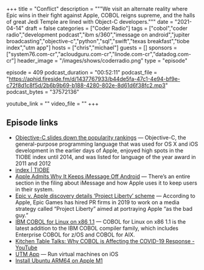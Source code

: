 +++
title = "Conflict"
description = """We visit an alternate reality where Epic wins in their fight against Apple, COBOL reigns supreme, and the halls of great Jedi Temple are lined with Object-C developers."""
date = "2021-04-14"
draft = false
categories = ["Coder Radio"]
tags = ["cobol","coder radio","development podcast","ibm s/360","imessage on android","jupiter broadcasting","objective-c","python","sql","swift","texas breakfast","tiobe index","utm app"]
hosts = ["chris","michael"]
guests = []
sponsors = ["system76.com-cr","acloudguru.com-cr","linode.com-cr","datadog.com-cr"]
header_image = "/images/shows/coderradio.png"
type = "episode"

episode = 409
podcast_duration = "00:52:11"
podcast_file = "https://aphid.fireside.fm/d/1437767933/b44de5fa-47c1-4e94-bf9e-c72f8d1c8f5d/2b6b9b69-b188-4280-802e-8d61d6f38fc2.mp3"
podcast_bytes = "37572136"

youtube_link = ""
video_file = ""
+++

## Episode links

  * [Objective-C slides down the popularity rankings](https://www.techrepublic.com/article/programming-languages-objective-c-slides-down-the-popularity-rankings/ "Objective-C slides down the popularity rankings") — Objective-C, the general-purpose programming language that was used for OS X and iOS development in the earlier days of Apple, enjoyed high spots in the TIOBE index until 2014, and was listed for language of the year award in 2011 and 2012
  * [index | TIOBE ](https://www.tiobe.com/tiobe-index/ "index | TIOBE ")
  * [Apple Admits Why It Keeps iMessage Off Android](https://www.droid-life.com/2021/04/08/apple-android-imessage-lock-in "Apple Admits Why It Keeps iMessage Off Android") — There’s an entire section in the filing about iMessage and how Apple uses it to keep users in their system. 
  * [Epic v. Apple discovery details ‘Project Liberty’ scheme](https://9to5mac.com/2021/04/08/epic-games-apple-discovery-details-project-liberty-scheme-to-skirt-app-store-with-fortnite/ "Epic v. Apple discovery details ‘Project Liberty’ scheme") — According to Apple, Epic Games has hired PR firms in 2019 to work on a media strategy called “Project Liberty” aimed at portraying Apple “as the bad guy.”
  * [IBM COBOL for Linux on x86 1.1](https://www-01.ibm.com/common/ssi/ShowDoc.wss?docURL=/common/ssi/rep_ca/9/872/ENUSAP21-0019/index.html&request_locale=en "IBM COBOL for Linux on x86 1.1") — COBOL for Linux on x86 1.1 is the latest addition to the IBM COBOL compiler family, which includes Enterprise COBOL for z/OS and COBOL for AIX.
  * [Kitchen Table Talks: Why COBOL is Affecting the COVID-19 Response - YouTube](https://www.youtube.com/watch?v=wIBPaaM4SkI "Kitchen Table Talks: Why COBOL is Affecting the COVID-19 Response - YouTube")
  * [UTM App](https://getutm.app/ "UTM App") — Run virtual machines on iOS
  * [Install Ubuntu ARM64 on Apple M1](https://github.com/utmapp/UTM/wiki/Install%20Ubuntu%20ARM64%20on%20Apple%20M1 "Install Ubuntu ARM64 on Apple M1")

